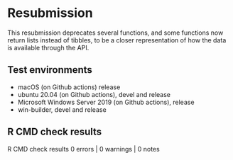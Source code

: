 
<!-- cran-comments.md is generated from cran-comments.Rmd . Please edit that file -->

# Resubmission

This resubmission deprecates several functions, and some functions now
return lists instead of tibbles, to be a closer representation of how
the data is available through the API.

## Test environments

-   macOS (on Github actions) release
-   ubuntu 20.04 (on Github actions), devel and release
-   Microsoft Windows Server 2019 (on Github actions), release
-   win-builder, devel and release

## R CMD check results

R CMD check results 0 errors \| 0 warnings \| 0 notes
